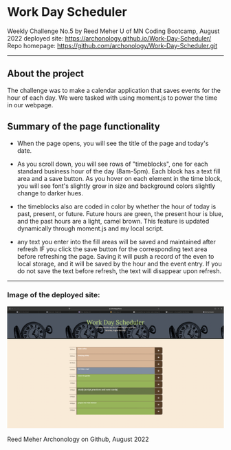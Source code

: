 # Work Day Scheduler
Weekly Challenge No.5
by Reed Meher
U of MN Coding Bootcamp, August 2022
deployed site: https://archonology.github.io/Work-Day-Scheduler/
Repo homepage: https://github.com/archonology/Work-Day-Scheduler.git

--------------------
## About the project

The challenge was to make a calendar application that saves events for the hour of each day. We were tasked with using moment.js to power the time in our webpage.

## Summary of the page functionality

- When the page opens, you will see the title of the page and today's date. 

- As you scroll down, you will see rows of "timeblocks", one for each standard business hour of the day (8am-5pm). Each block has a text fill area and a save button. As you hover on each element in the time block, you will see font's slightly grow in size and background colors slightly change to darker hues.  

- the timeblocks also are coded in color by whether the hour of today is past, present, or future.  Future hours are green, the present hour is blue, and the past hours are a light, camel brown.  This feature is updated dynamically through moment.js and my local script.  

- any text you enter into the fill areas will be saved and maintained after refresh IF you click the save button for the corresponding text area before refreshing the page. Saving it will push a record of the even to local storage, and it will be saved by the hour and the event entry.  If you do not save the text before refresh, the text will disappear upon refresh.  

-----------------------
### Image of the deployed site:
 <img src="./assests/Objects/Screen Shot 2022-08-06 at 11.44.00 AM.png" alt="Screenshot of deployed page">



 Reed Meher
 Archonology on Github, August 2022


